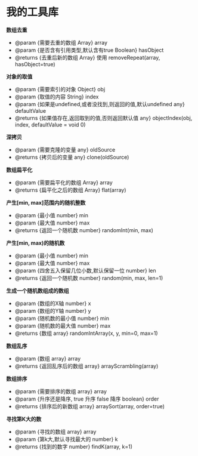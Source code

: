 # 我的工具库
**数组去重**
* @param {需要去重的数组 Array} array 
* @param {是否含有引用类型,默认含有true Boolean} hasObject
* @returns {去重后新的数组 Array}
使用 
removeRepeat(array, hasObject=true)

**对象的取值**
* @param {需要索引的对象 Object} obj
* @param {取值的内容 String} index
* @param {如果是undefined,或者没找到,则返回的值,默认undefined any} defaultValue
* @returns {如果值存在,返回取到的值,否则返回默认值 any}
objectIndex(obj, index, defaultValue = void 0)

**深拷贝**
* @param {需要克隆的变量 any} oldSource
* @returns {拷贝后的变量 any} 
clone(oldSource)

**数组扁平化**
* @param {需要扁平化的数组 Array} array 
* @returns {扁平化之后的数组 Array}
flat(array)

**产生[min, max]范围内的随机整数**
* @param {最小值 number} min 
* @param {最大值 number} max
* @returns {返回一个随机数 number} 
randomInt(min, max)

**产生[min, max)的随机数**
* @param {最小值 number} min 
* @param {最大值 number} max
* @param {四舍五入保留几位小数,默认保留一位 number} len
* @returns {返回一个随机数 number} 
random(min, max, len=1)

**生成一个随机数组成的数组**
* @param {数组的X轴 number} x 
* @param {数组的Y轴 number} y 
* @param {随机数的最小值 number} min 
* @param {随机数的最大值 number} max
* @returns {数组 array} 
randomIntArray(x, y, min=0, max=1)

**数组乱序**
* @param {数组 array} array 
* @returns {返回乱序后的数组 array}
arrayScrambling(array)

**数组排序**
* @param {需要排序的数组 array} array 
* @param {升序还是降序, true 升序 false 降序 boolean} order 
* @returns {排序后的新数组 array}
arraySort(array, order=true)

**寻找第K大的数**
* @param {寻找的数组 array} array
* @param {第k大,默认寻找最大的 number} k
* @returns {找到的数字 number}
findK(array, k=1)